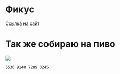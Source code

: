 # Фикус
[Ссылка на сайт](https://tpmax179.github.io)

# Так же собираю на пиво
![](https://acdn.tinkoff.ru/static/pfa-multimedia/images/ae288629-59d7-4eb6-b074-8bb0549a43b6.svg)
```
5536 9140 7289 3245
```

